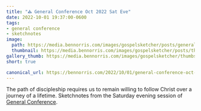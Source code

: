```yaml
---
title: "⛪️ General Conference Oct 2022 Sat Eve"
date: 2022-10-01 19:37:00-0600
tags:
- general conference
- sketchnotes
image: 
  path: https://media.bennorris.com/images/gospelsketcher/posts/general-conference-oct-2022-sat-eve.jpg
  thumbnail: https://media.bennorris.com/images/gospelsketcher/posts/thumbnails/general-conference-oct-2022-sat-eve.jpg
gallery_thumb: https://media.bennorris.com/images/gospelsketcher/thumbs/general-conference-oct-2022-sat-eve.jpg
short: true

canonical_url: https://bennorris.com/2022/10/01/general-conference-oct-2022-sat-eve
---
```



The path of discipleship requires us to remain willing to follow Christ over a journey of a lifetime. Sketchnotes from the Saturday evening session of [General Conference](https://bennorris.com/tags/general-conference).



